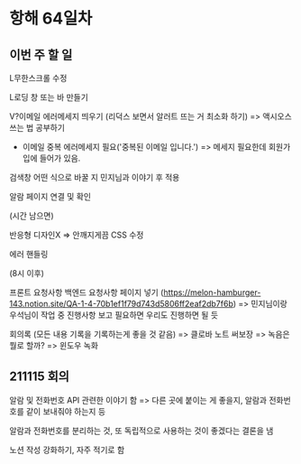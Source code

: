# 항해 64일차

## 이번 주 할 일

L무한스크롤 수정

L로딩 창 또는 바 만들기

V?이메일 에러메세지 띄우기 (리덕스 보면서 알러트 뜨는 거 최소화 하기) => 액시오스 쓰는 법 공부하기

- 이메일 중복 에러메세지 필요('중복된 이메일 입니다.') => 메세지 필요한데 회원가입에 들어가 있음.

검색창 어떤 식으로 바꿀 지 민지님과 이야기 후 적용

알람 페이지 연결 및 확인

(시간 남으면)

반응형 디자인X => 안깨지게끔 CSS 수정

에러 핸들링

(8시 이후)

프론트 요청사항 백엔드 요청사항 페이지 넣기 (https://melon-hamburger-143.notion.site/QA-1-4-70b1ef1f79d743d5806ff2eaf2db7f6b) => 민지님이랑 우석님이 작업 중 진행사항 보고 필요하면 우리도 진행하면 될 듯

회의록 (모든 내용 기록을 기록하는게 좋을 것 같음) => 클로바 노트 써보장 => 녹음은 뭘로 할까? => 윈도우 녹화

## 211115 회의

알람 및 전화번호 API 관련한 이야기 함 => 다른 곳에 붙이는 게 좋을지, 알람과 전화번호를 같이 보내줘야 하는지 등

알람과 전화번호를 분리하는 것, 또 독립적으로 사용하는 것이 좋겠다는 결론을 냄

노션 작성 강화하기, 자주 적기로 함
